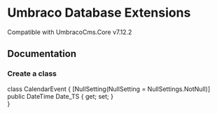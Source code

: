 # Umbraco Database Extensions
Compatible with UmbracoCms.Core v7.12.2
## Documentation
### Create a class
class CalendarEvent
{
        [NullSetting(NullSetting = NullSettings.NotNull)]
        public DateTime Date_TS { get; set; }  
}
